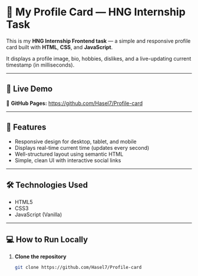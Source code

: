 # 🪪 My Profile Card — HNG Internship Task

This is my **HNG Internship Frontend task** — a simple and responsive profile card built with **HTML**, **CSS**, and **JavaScript**.

It displays a profile image, bio, hobbies, dislikes, and a live-updating current timestamp (in milliseconds).

---

## 🚀 Live Demo

🔗 **GitHub Pages:** https://github.com/Hasel7/Profile-card

---

## 🧭 Features

- Responsive design for desktop, tablet, and mobile
- Displays real-time current time (updates every second)
- Well-structured layout using semantic HTML
- Simple, clean UI with interactive social links

---

## 🛠️ Technologies Used

- HTML5  
- CSS3  
- JavaScript (Vanilla)  

---

## 💻 How to Run Locally

1. **Clone the repository**
   ```bash
   git clone https://github.com/Hasel7/Profile-card
